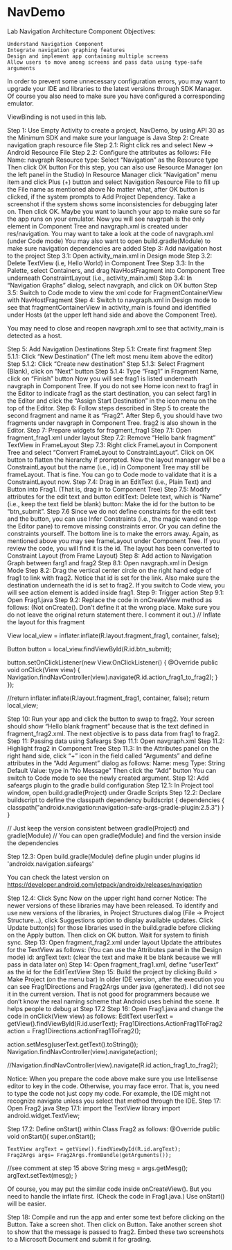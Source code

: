 # NavDemo


Lab Navigation Architecture Component
Objectives:

    Understand Navigation Component
    Integrate navigation graphing features
    Design and implement app containing multiple screens
    Allow users to move among screens and pass data using type-safe arguments


In order to prevent some unnecessary configuration errors, you may want to upgrade your IDE and libraries to the latest versions through SDK Manager. Of course you also need to make sure you have configured a corresponding emulator.

ViewBinding is not used in this lab.

Step 1: Use Empty Activity to create a project, NavDemo, by using API 30 as the Minimum SDK and make sure your language is Java
Step 2: Create navigation graph resource file
Step 2.1: Right click res and select New -> Android Resource File
Step 2.2: Configure the attributes as follows:
File Name: navgraph
Resource type: Select “Navigation” as the Resource type
Then click OK button
For this step, you can also use Resource Manager (on the left panel in the Studio)
In Resource Manager click “Navigation” menu item and click Plus (+) button and select Navigation Resource File to fill up the File name as mentioned above
No matter what, after OK button is clicked, if the system prompts to Add Project Dependency.
Take a screenshot if the system shows some inconsistencies for debugging later on.
Then click OK.
Maybe you want to launch your app to make sure so far the app runs on your emulator.
Now you will see navgrpah is the only element in Component Tree and navgraph.xml is created under res/navigation. You may want to take a look at the code of navgraph.xml (under Code mode)
You may also want to open build.gradle(Module) to make sure navigation dependencies are added
Step 3: Add navigation host to the project
Step 3.1: Open activity_main.xml in Design mode
Step 3.2: Delete TextView (i.e, Hello World) in Component Tree
Step 3.3: In the Palette, select Containers, and drag NavHostFragment into Component Tree underneath ConstraintLayout (i.e., activity_main.xml)
Step 3.4: In “Navigation Graphs” dialog, select navgraph, and click on OK button
Step 3.5: Switch to Code mode to view the xml code for FragmentContainerView with NavHostFragment
Step 4: Switch to navgraph.xml in Design mode to see that fragmentContainerView in activity_main is found and identified under Hosts (at the upper left hand side and above the Component Tree).

You may need to close and reopen navgraph.xml to see that activity_main is detected as a host.

Step 5: Add Navigation Destinations
Step 5.1: Create first fragment
Step 5.1.1: Click “New Destination” (The left most menu item above the editor)
Step 5.1.2: Click “Create new destination”
Step 5.1.3: Select Fragment (Blank), click on “Next” button
Step 5.1.4: Type “Frag1” in Fragment Name, click on “Finish” button
Now you will see frag1 is listed underneath navgraph in Component Tree.
If you do not see Home icon next to frag1 in the Editor to indicate frag1 as the start destination, you can select farg1 in the Editor and click the “Assign Start Destination” in the icon menu on the top of the Editor.
Step 6: Follow steps described in Step 5 to create the second fragment and name it as “Frag2”.
After Step 6, you should have two fragments under navgraph in Component Tree. frag2 is also shown in the Editor.
Step 7: Prepare widgets for fragment_frag1
Step 7.1: Open fragment_frag1.xml under layout
Step 7.2: Remove “Hello bank fragment” TextView in FrameLayout
Step 7.3: Right click FrameLayout in Component Tree and select “Convert FrameLayout to ConstraintLayout”. Click on OK button to flatten the hierarchy if prompted.
Now the layout manager will be a ConstraintLayout but the name (i.e., id) in Component Tree may still be frameLayout. That is fine. You can go to Code mode to validate that it is a ConstraintLayout now.
Step 7.4: Drag in an EditText (i.e., Plain Text) and Button into Frag1. (That is, drag in to Component Tree)
Step 7.5: Modify attributes for the edit text and button
editText: Delete text, which is “Name” (i.e., keep the text field be blank)
button: Make the id for the button to be “btn_submit”.
Step 7.6 Since we do not define constraints for the edit text and the button, you can use Infer Constraints (i.e., the magic wand on top the Editor pane) to remove missing constraints error. Or you can define the constraints yourself. The bottom line is to make the errors away.
Again, as mentioned above you may see frameLayout under Component Tree. If you review the code, you will find it is the id. The layout has been converted to Constraint Layout (from Frame Layout)
Step 8: Add action to Navigation Graph between farg1 and frag2
Step 8.1: Open navgraph.xml in Design Mode
Step 8.2: Drag the vertical center circle on the right hand edge of frag1 to link with frag2. Notice that id is set for the link. Also make sure the destination underneath the id is set to frag2. If you switch to Code view, you will see action element is added inside frag1.
Step 9: Trigger action
Step 9.1: Open Frag1.java
Step 9.2: Replace the code in onCreateView method as follows: (Not onCreate(). Don’t define it at the wrong place. Make sure you do not leave the original return statement there. I comment it out.)
// Inflate the layout for this fragment

View local_view = inflater.inflate(R.layout.fragment_frag1, container, false);

Button button = local_view.findViewById(R.id.btn_submit);

button.setOnClickListener(new View.OnClickListener() {
@Override
public void onClick(View view) {
Navigation.findNavController(view).navigate(R.id.action_frag1_to_frag2);
}
});

//return inflater.inflate(R.layout.fragment_frag1, container, false);
return local_view;

Step 10: Run your app and click the button to swap to frag2.
Your screen should show “Hello blank fragment” because that is the text defined in fragment_frag2.xml.
The next objective is to pass data from frag1 to frag2.
Step 11: Passing data using Safeargs
Step 11.1: Open navgraph.xml
Step 11.2: Highlight frag2 in Component Tree
Step 11.3: In the Attributes panel on the right hand side, click “+” icon in the field called “Arguments” and define attributes in the “Add Argument” dialog as follows:
Name: mesg
Type: String
Default Value: type in “No Message”
Then click the “Add” button
You can switch to Code mode to see the newly created argument.
Step 12: Add safeargs plugin to the gradle build configuration
Step 12.1: In Project tool window, open build.gradle(Project) under Gradle Scripts
Step 12.2: Declare buildscript to define the classpath dependency
buildscript {
dependencies {
classpath("androidx.navigation:navigation-safe-args-gradle-plugin:2.5.3")
}
}

// Just keep the version consistent between gradle(Project) and gradle(Module)
// You can open gradle(Module) and find the version inside the dependencies

Step 12.3: Open build.gradle(Module) define plugin under plugins
id 'androidx.navigation.safeargs'

You can check the latest version on https://developer.android.com/jetpack/androidx/releases/navigation

Step 12.4: Click Sync Now on the upper right hand corner
Notice: The newer versions of these libraries may have been released. To identify and use new versions of the libraries, in Project Structures dialog (File -> Project Structure…), click Suggestions option to display available updates. Click Update button(s) for those libraries used in the build.gradle before clicking on the Apply button. Then click on OK button. Wait for system to finish sync.
Step 13: Open fragment_frag2.xml under layout
Update the attributes for the TextView as follows: (You can use the Attributes panel in the Design mode)
id: argText
text: (clear the text and make it be blank because we will pass in data later on)
Step 14: Open fragment_frag1.xml, define “userText” as the id for the EditTextView
Step 15: Build the project by clicking Build > Make Project  (on the menu bar)
In older IDE version, after the execution you can see Frag1Directions and Frag2Args under java (generated). I did not see it in the current version. That is not good for programmers because we don’t know the real naming scheme that Android uses behind the scene. It helps people to debug at Step 17.2
Step 16: Open Frag1.java and change the code in onClick(View view) as follows:
EditText userText = getView().findViewById(R.id.userText);
Frag1Directions.ActionFrag1ToFrag2 action = Frag1Directions.actionFrag1ToFrag2();

action.setMesg(userText.getText().toString());
Navigation.findNavController(view).navigate(action);

//Navigation.findNavController(view).navigate(R.id.action_frag1_to_frag2);

Notice: When you prepare the code above make sure you use Intellisense editor to key in the code. Otherwise, you may face error. That is, you need to type the code not just copy my code.
For example, the IDE might not recognize navigate unless you select that method through the IDE.
Step 17: Open Frag2.java
Step 17.1: import the TextView library
import android.widget.TextView;

Step 17.2: Define onStart() within Class Frag2 as follows:
@Override
public void onStart(){
super.onStart();

    TextView argText = getView().findViewById(R.id.argText);
    Frag2Args args= Frag2Args.fromBundle(getArguments());
//see comment at step 15 above
String mesg = args.getMesg();
argText.setText(mesg);
}


Of course, you may put the similar code inside onCreateView(). But you need to handle the inflate first. (Check the code in Frag1.java.) Use onStart() will be easier.

Step 18: Compile and run the app and enter some text before clicking on the Button. Take a screen shot. Then click on Button. Take another screen shot to show that the message is passed to frag2.  Embed these two screenshots to a Microsoft Document and submit it for grading.